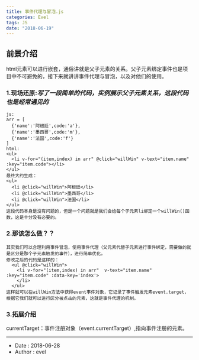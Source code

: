 ```yaml
---
title: 事件代理与冒泡.js
categories: Evel
tags: JS
date: "2018-06-19"
---
```


## 前景介绍

html元素可以进行嵌套，通俗讲就是父子元素的关系。父子元素绑定事件也是项目中不可避免的，接下来就讲讲事件代理与冒泡，以及对他们的使用。
<!--more-->
### 1.现场还原:*写了一段简单的代码，实例展示父子元素关系，这段代码也是经常遇见的*

```
js:
arr = [
  {'name':'阿根廷',code:'a'},
  {'name':'墨西哥',code:'m'},
  {'name':'法国',code:'f'}
]
html:
<ul>
  <li v-for="(item,index) in arr" @click="willWin" v-text="item.name" :key="item.code"></li>
</ul>
最终大约生成：
<ul>
  <li @click="willWin">阿根廷</li>
  <li @click="willWin">墨西哥</li>
  <li @click="willWin">法国</li>
</ul>
这段代码本身是没有问题的，但是一个问题就是我们会给每个子元素li绑定一个willWin()函数，这是十分没有必要的。
```

### 2.那该怎么做？？

```
其实我们可以合理利用事件冒泡，使用事件代理（父元素代替子元素进行事件绑定，需要做的就是区分是那个子元素触发的事件），进行简单优化。
修改之后的代码是这样的：
  <ul @click="willWin">
    <li v-for="(item,index) in arr"  v-text="item.name" :key="item.code" :data-key='index'> 
    </li>
  </ul>
这样就可以在willWin方法中获得event事件对象，它记录了事件触发元素event.target，根据它我们就可以进行区分被点击的元素，这就是事件代理的机制。
```

### 3.拓展介绍 

currentTarget：事件注册对象（event.currentTarget）,指向事件注册的元素。


---
- Date :   2018-06-28
- Author : evel


